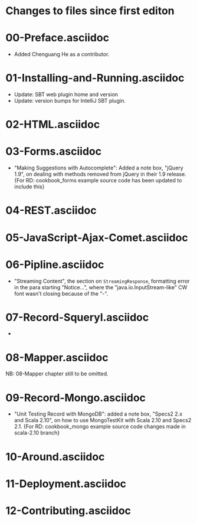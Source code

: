 # Changes to files since first editon


# 00-Preface.asciidoc

* Added Chenguang He as a contributor.

# 01-Installing-and-Running.asciidoc

* Update: SBT web plugin home and version
* Update: version bumps for IntelliJ SBT plugin.

# 02-HTML.asciidoc

# 03-Forms.asciidoc

* "Making Suggestions with Autocomplete": Added a note box, "jQuery 1.9", on dealing with methods removed from jQuery in their 1.9 release. {For RD: cookbook_forms example source code has been updated to include this}



# 04-REST.asciidoc

# 05-JavaScript-Ajax-Comet.asciidoc

# 06-Pipline.asciidoc


* "Streaming Content", the section on `StreamingResponse`, formatting error in the para 
starting "Notice...", where the "java.io.InputStream-like" CW font wasn't closing because of the "-".

# 07-Record-Squeryl.asciidoc


* 

# 08-Mapper.asciidoc 

NB: 08-Mapper chapter still to be omitted.


# 09-Record-Mongo.asciidoc

* "Unit Testing Record with MongoDB": added a note box, "Specs2 2.x and Scala 2.10", on how to use MongoTestKit with Scala 2.10 and Specs2 2.1. {For RD: cookbook_mongo example source code changes made in scala-2.10 branch}






# 10-Around.asciidoc



# 11-Deployment.asciidoc


# 12-Contributing.asciidoc
